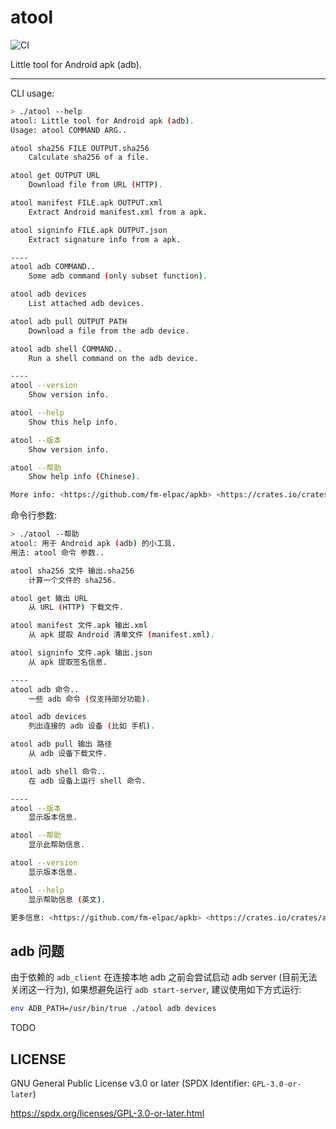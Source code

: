 # atool

![CI](https://github.com/fm-elpac/apkb/actions/workflows/ci.yml/badge.svg)

Little tool for Android apk (adb).

---

CLI usage:

```sh
> ./atool --help
atool: Little tool for Android apk (adb).
Usage: atool COMMAND ARG..

atool sha256 FILE OUTPUT.sha256
    Calculate sha256 of a file.

atool get OUTPUT URL
    Download file from URL (HTTP).

atool manifest FILE.apk OUTPUT.xml
    Extract Android manifest.xml from a apk.

atool signinfo FILE.apk OUTPUT.json
    Extract signature info from a apk.

----
atool adb COMMAND..
    Some adb command (only subset function).

atool adb devices
    List attached adb devices.

atool adb pull OUTPUT PATH
    Download a file from the adb device.

atool adb shell COMMAND..
    Run a shell command on the adb device.

----
atool --version
    Show version info.

atool --help
    Show this help info.

atool --版本
    Show version info.

atool --帮助
    Show help info (Chinese).

More info: <https://github.com/fm-elpac/apkb> <https://crates.io/crates/atool>
```

命令行参数:

```sh
> ./atool --帮助
atool: 用于 Android apk (adb) 的小工具.
用法: atool 命令 参数..

atool sha256 文件 输出.sha256
    计算一个文件的 sha256.

atool get 输出 URL
    从 URL (HTTP) 下载文件.

atool manifest 文件.apk 输出.xml
    从 apk 提取 Android 清单文件 (manifest.xml).

atool signinfo 文件.apk 输出.json
    从 apk 提取签名信息.

----
atool adb 命令..
    一些 adb 命令 (仅支持部分功能).

atool adb devices
    列出连接的 adb 设备 (比如 手机).

atool adb pull 输出 路径
    从 adb 设备下载文件.

atool adb shell 命令..
    在 adb 设备上运行 shell 命令.

----
atool --版本
    显示版本信息.

atool --帮助
    显示此帮助信息.

atool --version
    显示版本信息.

atool --help
    显示帮助信息 (英文).

更多信息: <https://github.com/fm-elpac/apkb> <https://crates.io/crates/atool>
```

## adb 问题

由于依赖的 `adb_client` 在连接本地 adb 之前会尝试启动 adb server
(目前无法关闭这一行为), 如果想避免运行 `adb start-server`, 建议使用如下方式运行:

```sh
env ADB_PATH=/usr/bin/true ./atool adb devices
```

TODO

## LICENSE

GNU General Public License v3.0 or later (SPDX Identifier: `GPL-3.0-or-later`)

<https://spdx.org/licenses/GPL-3.0-or-later.html>
